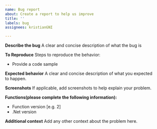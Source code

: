 ```yaml
---
name: Bug report
about: Create a report to help us improve
title: ''
labels: bug
assignees: kristianGNI

---
```


**Describe the bug**
A clear and concise description of what the bug is

**To Reproduce**
Steps to reproduce the behavior:
- Provide a code sample

**Expected behavior**
A clear and concise description of what you expected to happen.

**Screenshots**
If applicable, add screenshots to help explain your problem.

**Functions(please complete the following information):**
 - Function version [e.g. 2]
 - .Net version

**Additional context**
Add any other context about the problem here.
